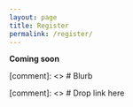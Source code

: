 ```yaml
---
layout: page
title: Register
permalink: /register/
---
```


**Coming soon**

[comment]: <> # Blurb

[comment]: <> # Drop link here



